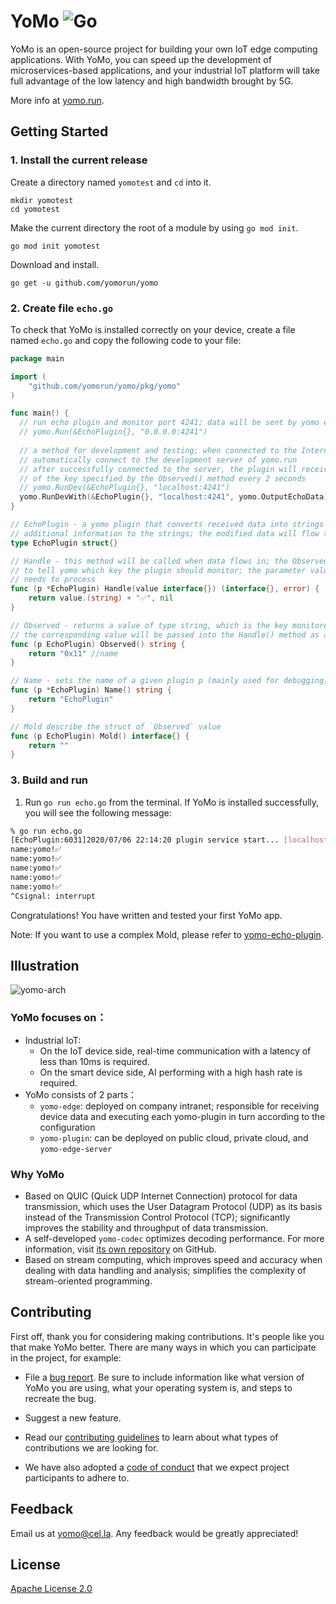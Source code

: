 # YoMo ![Go](https://github.com/yomorun/yomo/workflows/Go/badge.svg)

YoMo is an open-source project for building your own IoT edge computing applications. With YoMo, you can speed up the development of microservices-based applications, and your industrial IoT platform will take full advantage of the low latency and high bandwidth brought by 5G.

More info at [yomo.run](https://yomo.run/).

## Getting Started

### 1. Install the current release

Create a directory named `yomotest` and `cd` into it.

	mkdir yomotest
	cd yomotest

Make the current directory the root of a module by using `go mod init`.

	go mod init yomotest

Download and install.

	go get -u github.com/yomorun/yomo

### 2. Create file `echo.go`

To check that YoMo is installed correctly on your device, create a file named `echo.go` and copy the following code to your file:

```go 
package main

import (
	"github.com/yomorun/yomo/pkg/yomo"
)

func main() {
  // run echo plugin and monitor port 4241; data will be sent by yomo egde
  // yomo.Run(&EchoPlugin{}, "0.0.0.0:4241")
  
  // a method for development and testing; when connected to the Internet, it will
  // automatically connect to the development server of yomo.run
  // after successfully connected to the server, the plugin will receive the value
  // of the key specified by the Observed() method every 2 seconds
  // yomo.RunDev(&EchoPlugin{}, "localhost:4241")
  yomo.RunDevWith(&EchoPlugin{}, "localhost:4241", yomo.OutputEchoData)
}

// EchoPlugin - a yomo plugin that converts received data into strings and appends
// additional information to the strings; the modified data will flow to the next plugin
type EchoPlugin struct{}

// Handle - this method will be called when data flows in; the Observed() method is used
// to tell yomo which key the plugin should monitor; the parameter value is what the plugin
// needs to process
func (p *EchoPlugin) Handle(value interface{}) (interface{}, error) {
	return value.(string) + "✅", nil
}

// Observed - returns a value of type string, which is the key monitored by echo plugin;
// the corresponding value will be passed into the Handle() method as an object
func (p EchoPlugin) Observed() string {
	return "0x11" //name
}

// Name - sets the name of a given plugin p (mainly used for debugging)
func (p *EchoPlugin) Name() string {
	return "EchoPlugin"
}

// Mold describe the struct of `Observed` value
func (p EchoPlugin) Mold() interface{} {
	return ""
}
```

### 3. Build and run

1. Run `go run echo.go` from the terminal. If YoMo is installed successfully, you will see the following message:

```bash
% go run echo.go
[EchoPlugin:6031]2020/07/06 22:14:20 plugin service start... [localhost:4241]
name:yomo!✅
name:yomo!✅
name:yomo!✅
name:yomo!✅
name:yomo!✅
^Csignal: interrupt
```
Congratulations! You have written and tested your first YoMo app.

Note: If you want to use a complex Mold, please refer to  [yomo-echo-plugin](https://github.com/yomorun/yomo-echo-plugin).

## Illustration

![yomo-arch](https://yomo.run/yomo-arch.png)

### YoMo focuses on：

- Industrial IoT:
	- On the IoT device side, real-time communication with a latency of less than 10ms is required.
	- On the smart device side, AI performing with a high hash rate is required.
- YoMo consists of 2 parts：
	- `yomo-edge`: deployed on company intranet; responsible for receiving device data and executing each yomo-plugin in turn according to the configuration
	- `yomo-plugin`: can be deployed on public cloud, private cloud, and `yomo-edge-server`

### Why YoMo

- Based on QUIC (Quick UDP Internet Connection) protocol for data transmission, which uses the User Datagram Protocol (UDP) as its basis instead of the Transmission Control Protocol (TCP); significantly improves the stability and throughput of data transmission.
- A self-developed `yomo-codec` optimizes decoding performance. For more information, visit [its own repository](https://github.com/yomorun/yomo-codec) on GitHub.
- Based on stream computing, which improves speed and accuracy when dealing with data handling and analysis; simplifies the complexity of stream-oriented programming.

## Contributing

First off, thank you for considering making contributions. It's people like you that make YoMo better. There are many ways in which you can participate in the project, for example:

- File a [bug report](https://github.com/yomorun/yomo/issues/new?assignees=&labels=bug&template=bug_report.md&title=%5BBUG%5D). Be sure to include information like what version of YoMo you are using, what your operating system is, and steps to recreate the bug.

- Suggest a new feature.

- Read our [contributing guidelines](https://github.com/yomorun/yomo/blob/master/CONTRIBUTING.md) to learn about what types of contributions we are looking for.

- We have also adopted a [code of conduct](https://github.com/yomorun/yomo/blob/master/CODE_OF_CONDUCT.md) that we expect project participants to adhere to.

## Feedback

Email us at [yomo@cel.la](mailto:yomo@cel.la). Any feedback would be greatly appreciated!

## License

[Apache License 2.0](http://www.apache.org/licenses/LICENSE-2.0.html)
